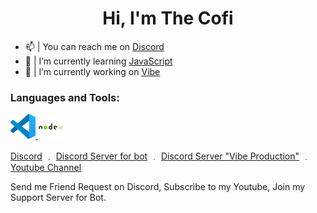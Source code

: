 <h1 align="center">Hi, I'm The Cofi</h1>

- 📫 | You can reach me on [Discord](https://discord.com/users/714210674020188241)
- 🌱 | I’m currently learning [JavaScript](https://discord.gg/Y8Mqbkk)
- 🔭 | I’m currently working on [Vibe](https://top.gg/bot/736260472663179375)

### Languages and Tools:

<p align="left"> <a href="https://code.visualstudio.com/" target="_blank"> <img alt="Visual Studio Code" width="40px" src="https://raw.githubusercontent.com/github/explore/80688e429a7d4ef2fca1e82350fe8e3517d3494d/topics/visual-studio-code/visual-studio-code.png" /> <a href="https://nodejs.org" target="_blank"> <img src="https://raw.githubusercontent.com/devicons/devicon/master/icons/nodejs/nodejs-original-wordmark.svg" alt="nodejs" width="40" height="40"/> <a> </p>

  <p align="left"> 
    <a href="https://discord.com/users/714210674020188241">Discord</a>
    ﹒
    <a href="https://discord.gg/EcXEjfU9pQ">Discord Server for bot</a>
    ﹒
    <a href= "https://discord.gg/2fD8SeXDpk">Discord Server "Vibe Production"</a>
    ﹒
    <a href="https://www.youtube.com/c/vibeproductionofficial">Youtube Channel</a>
</p>
<p align="left">  
Send me Friend Request on Discord, Subscribe to my Youtube, Join my Support Server for Bot.
</p>
